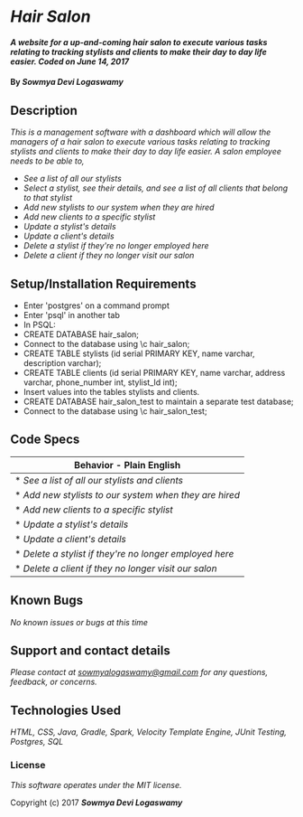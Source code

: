 # _Hair Salon_

#### _A website for a up-and-coming hair salon to execute various tasks relating to tracking stylists and clients to make their day to day life easier. Coded on June 14, 2017_

#### By _**Sowmya Devi Logaswamy**_

## Description

_This is a management software with a dashboard which will allow the managers of a hair salon to execute various tasks relating to tracking stylists and clients to make their day to day life easier._
 _A salon employee needs to be able to,_
* _See a list of all our stylists_
* _Select a stylist, see their details, and see a list of all clients that belong to that stylist_
* _Add new stylists to our system when they are hired_
* _Add new clients to a specific stylist_
* _Update a stylist's details_
* _Update a client's details_
* _Delete a stylist if they're no longer employed here_
* _Delete a client if they no longer visit our salon_

## Setup/Installation Requirements

* Enter 'postgres' on a command prompt
* Enter 'psql' in another tab
* In PSQL:
* CREATE DATABASE hair_salon;
* Connect to the database using \c hair_salon;
* CREATE TABLE stylists (id serial PRIMARY KEY, name varchar, description varchar);
* CREATE TABLE clients (id serial PRIMARY KEY, name varchar, address varchar, phone_number int,  stylist_Id int);
* Insert values into the tables stylists and clients.
* CREATE DATABASE hair_salon_test to maintain a separate test database;
* Connect to the database using \c hair_salon_test;

## Code Specs

|Behavior - Plain English|
|---|
|* _See a list of all our stylists and clients_|
|* _Add new stylists to our system when they are hired_|
|* _Add new clients to a specific stylist_|
|* _Update a stylist's details_|
|* _Update a client's details_|
|* _Delete a stylist if they're no longer employed here_|
|* _Delete a client if they no longer visit our salon_|

## Known Bugs

_No known issues or bugs at this time_

## Support and contact details

_Please contact at sowmyalogaswamy@gmail.com for any questions, feedback, or concerns._

## Technologies Used

_HTML, CSS, Java, Gradle, Spark, Velocity Template Engine, JUnit Testing, Postgres, SQL_

### License

*This software operates under the MIT license.*

Copyright (c) 2017 **_Sowmya Devi Logaswamy_**
